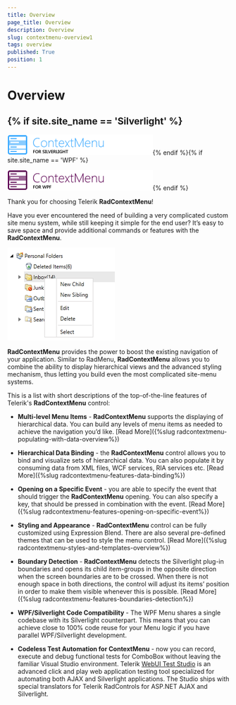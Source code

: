 ```yaml
---
title: Overview
page_title: Overview
description: Overview
slug: contextmenu-overview1
tags: overview
published: True
position: 1
---
```


# Overview



## {% if site.site_name == 'Silverlight' %}

![](images/RadContextMenu_Overview_01.png){% endif %}{% if site.site_name == 'WPF' %}

![](images/RadContextMenu_Overview_01_WPF.png){% endif %}

Thank you for choosing Telerik __RadContextMenu__!
        

Have you ever encountered the need of building a very complicated custom site menu system, while still keeping it simple for the end user? It’s easy to save space and provide additional commands or features with the __RadContextMenu__.
        

![Rad Context Menu Overview 03](images/RadContextMenu_Overview_03.png)

__RadContextMenu__ provides the power to boost the existing navigation of your application. Similar to RadMenu, __RadContextMenu__ allows you to combine the ability to display hierarchical views and the advanced styling mechanism, thus letting you build even the most complicated site-menu systems.
        

This is a list with short descriptions of the top-of-the-line features of Telerik's __RadContextMenu__ control:
        

* __Multi-level Menu Items__ - __RadContextMenu__ supports the displaying of hierarchical data. You can build any levels of menu items as needed to achieve the navigation you’d like. [Read More]({%slug radcontextmenu-populating-with-data-overview%})

* __Hierarchical Data Binding__ - the __RadContextMenu__ control allows you to bind and visualize sets of hierarchical data. You can also populate it by consuming data from XML files, WCF services, RIA services etc. [Read More]({%slug radcontextmenu-features-data-binding%})

* __Opening on a Specific Event__ - you are able to specify the event that should trigger the __RadContextMenu__ opening. You can also specify a key, that should be pressed in combination with the event. [Read More]({%slug radcontextmenu-features-opening-on-specific-event%})

* __Styling and Appearance__ - __RadContextMenu__ control can be fully customized using Expression Blend. There are also several pre-defined themes that can be used to style the menu control. [Read More]({%slug radcontextmenu-styles-and-templates-overview%})

* __Boundary Detection__ - __RadContextMenu__ detects the Silverlight plug-in boundaries and opens its child item-groups in the opposite direction when the screen boundaries are to be crossed. When there is not enough space in both directions, the control will adjust its items’ position in order to make them visible whenever this is possible. [Read More]({%slug radcontextmenu-features-boundaries-detection%})

* __WPF/Silverlight Code Compatibility__ - The WPF Menu shares a single codebase with its Silverlight counterpart. This means that you can achieve close to 100% code reuse for your Menu logic if you have parallel WPF/Silverlight development.
          

* __Codeless Test Automation for ContextMenu__ - now you can record, execute and debug functional tests for ComboBox without leaving the familiar Visual Studio environment. Telerik [WebUI Test Studio](http://www.telerik.com/products/web-testing-tools/webui-test-studio-features.aspx) is an advanced click and play web application testing tool specialized for automating both AJAX and Silverlight applications. The Studio ships with special translators for Telerik RadControls for ASP.NET AJAX and Silverlight.
          

